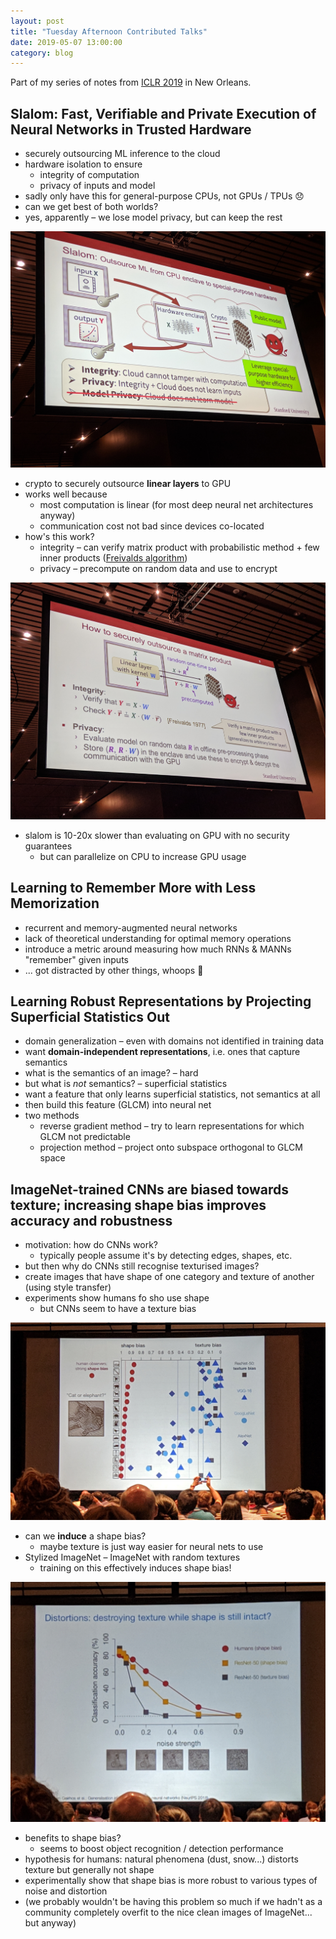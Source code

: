 ```yaml
---
layout: post
title: "Tuesday Afternoon Contributed Talks"
date: 2019-05-07 13:00:00
category: blog
---
```


Part of my series of notes from [ICLR 2019](https://iclr.cc/Conferences/2019) in New Orleans.

## Slalom: Fast, Verifiable and Private Execution of Neural Networks in Trusted Hardware
* securely outsourcing ML inference to the cloud
* hardware isolation to ensure
    * integrity of computation
    * privacy of inputs and model
* sadly only have this for general-purpose CPUs, not GPUs / TPUs :disappointed:
* can we get best of both worlds?
* yes, apparently – we lose model privacy, but can keep the rest

![slalom](/assets/images/2019-iclr/slalom.jpg "slalom")

* crypto to securely outsource **linear layers** to GPU
* works well because
    * most computation is linear (for most deep neural net architectures anyway)
    * communication cost not bad since devices co-located
* how's this work?
    * integrity – can verify matrix product with probabilistic method + few inner products ([Freivalds algorithm](https://en.wikipedia.org/wiki/Freivalds%27_algorithm))
    * privacy – precompute on random data and use to encrypt

![secure matrix](/assets/images/2019-iclr/matrix.jpg "secure matrix")

* slalom is 10-20x slower than evaluating on GPU with no security guarantees
    * but can parallelize on CPU to increase GPU usage

## Learning to Remember More with Less Memorization
* recurrent and memory-augmented neural networks
* lack of theoretical understanding for optimal memory operations
* introduce a metric around measuring how much RNNs & MANNs "remember" given inputs
* ... got distracted by other things, whoops :shrug:

## Learning Robust Representations by Projecting Superficial Statistics Out
* domain generalization – even with domains not identified in training data
* want **domain-independent representations**, i.e. ones that capture semantics
* what is the semantics of an image? – hard
* but what is *not* semantics? – superficial statistics
* want a feature that only learns superficial statistics, not semantics at all
* then build this feature (GLCM) into neural net
* two methods
    * reverse gradient method – try to learn representations for which GLCM not predictable
    * projection method – project onto subspace orthogonal to GLCM space

## ImageNet-trained CNNs are biased towards texture; increasing shape bias improves accuracy and robustness
* motivation: how do CNNs work?
    * typically people assume it's by detecting edges, shapes, etc.
* but then why do CNNs still recognise texturised images?
* create images that have shape of one category and texture of another (using style transfer)
* experiments show humans fo sho use shape
    * but CNNs seem to have a texture bias

![shape / texture](/assets/images/2019-iclr/shape-texture.jpg "shape / texture")

* can we **induce** a shape bias?
    * maybe texture is just way easier for neural nets to use
* Stylized ImageNet – ImageNet with random textures
    * training on this effectively induces shape bias!

![distortions](/assets/images/2019-iclr/distortions.jpg "distortions")

* benefits to shape bias?
    * seems to boost object recognition / detection performance
* hypothesis for humans: natural phenomena (dust, snow...) distorts texture but generally not shape
* experimentally show that shape bias is more robust to various types of noise and distortion
* (we probably wouldn't be having this problem so much if we hadn't as a community completely overfit to the nice clean images of ImageNet... but anyway)

